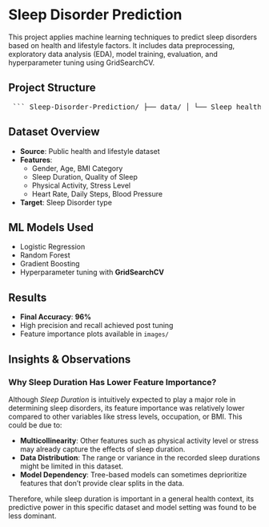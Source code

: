 # Sleep Disorder Prediction 

This project applies machine learning techniques to predict sleep disorders based on health and lifestyle factors. It includes data preprocessing, exploratory data analysis (EDA), model training, evaluation, and hyperparameter tuning using GridSearchCV.

##  Project Structure

<pre> ``` Sleep-Disorder-Prediction/ ├── data/ │ └── Sleep_health_and_lifestyle_dataset.csv ├── notebooks/ │ └── sleep_disorder_prediction.ipynb ├── images/ │ ├── Confusion Matrix.png │ ├── Confusion Matrix after Hyperparameter Tuning.png │ └── Top 10 Feature Importances.png ├── .gitignore ├── requirements.txt └── README.md ``` </pre>


##  Dataset Overview

- **Source**: Public health and lifestyle dataset
- **Features**:
  - Gender, Age, BMI Category
  - Sleep Duration, Quality of Sleep
  - Physical Activity, Stress Level
  - Heart Rate, Daily Steps, Blood Pressure
- **Target**: Sleep Disorder type

##  ML Models Used

- Logistic Regression
- Random Forest
- Gradient Boosting
- Hyperparameter tuning with **GridSearchCV**

##  Results

- **Final Accuracy**: **96%**
- High precision and recall achieved post tuning
- Feature importance plots available in `images/`

##  Insights & Observations

### Why Sleep Duration Has Lower Feature Importance?

Although *Sleep Duration* is intuitively expected to play a major role in determining sleep disorders, its feature importance was relatively lower compared to other variables like stress levels, occupation, or BMI. This could be due to:

- **Multicollinearity**: Other features such as physical activity level or stress may already capture the effects of sleep duration.
- **Data Distribution**: The range or variance in the recorded sleep durations might be limited in this dataset.
- **Model Dependency**: Tree-based models can sometimes deprioritize features that don’t provide clear splits in the data.

Therefore, while sleep duration is important in a general health context, its predictive power in this specific dataset and model setting was found to be less dominant.
